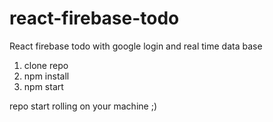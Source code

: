 # react-firebase-todo
React firebase todo with google login and real time data base

1) clone repo
2) npm install
2) npm start

repo start rolling on your machine ;)
